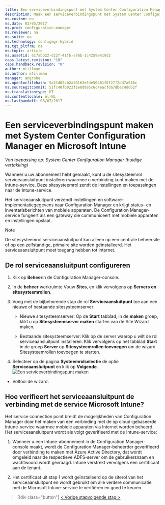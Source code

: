 ```yaml
---
title: Een serviceverbindingspunt met System Center Configuration Manager maken | Microsoft Docs
description: Maak een serviceverbindingspunt met System Center Configuration Manager.
ms.custom: na
ms.date: 03/05/2017
ms.prod: configuration-manager
ms.reviewer: na
ms.suite: na
ms.technology: configmgr-hybrid
ms.tgt_pltfrm: na
ms.topic: article
ms.assetid: 617abb22-d22f-41fb-a76b-1c4259e419d2
caps.latest.revision: "18"
caps.handback.revision: "0"
author: mtillman
ms.author: mtillman
manager: angrobe
ms.openlocfilehash: 9a21d02cb2a50162e5de50481f0f27f2dd7a616c
ms.sourcegitcommit: 51fc48fb023f1e8d995c6c4eacfda7dbec4d0b2f
ms.translationtype: HT
ms.contentlocale: nl-NL
ms.lasthandoff: 08/07/2017
---
```

# <a name="create-a-service-connection-point-with-system-center-configuration-manager-and-microsoft-intune"></a>Een serviceverbindingspunt maken met System Center Configuration Manager en Microsoft Intune

*Van toepassing op: System Center Configuration Manager (huidige vertakking)*

Wanneer u uw abonnement hebt gemaakt, kunt u de sitesysteemrol serviceaansluitpunt installeren waarmee u verbinding kunt maken met de Intune-service. Deze sitesysteemrol zendt de instellingen en toepassingen naar de Intune-service.

 Het serviceaansluitpunt verzendt instellingen en software-implementatiegegevens naar Configuration Manager en krijgt status- en inventarisberichten van mobiele apparaten. De Configuration Manager-service fungeert als een gateway die communiceert met mobiele apparaten en instellingen opslaat.

> [!NOTE]
>  De sitesysteemrol serviceaansluitpunt kan alleen op een centrale beheersite of op een zelfstandige, primaire site worden geïnstalleerd. Het serviceaansluitpunt moet toegang hebben tot internet.


## <a name="configure-the-service-connection-point-role"></a>De rol serviceaansluitpunt configureren

1.  Klik op **Beheer**in de Configuration Manager-console.

2.  In de **beheer** werkruimte Vouw **Sites**, en klik vervolgens op **Servers en sitesysteemrollen**.

3.  Voeg met de bijbehorende stap de rol **Serviceaansluitpunt** toe aan een nieuwe of bestaande sitesysteemserver:

    -   Nieuwe sitesysteemserver: Op de **Start** tabblad, in de **maken** groep, klikt u op **Sitesysteemserver maken** starten van de Site Wizard maken.

    -   Bestaande sitesysteemserver: Klik op de server waarop u wilt de rol serviceaansluitpunt installeren. Klik vervolgens op het tabblad **Start** in de groep **Server** op **Sitesysteemrollen toevoegen** om de wizard Sitesysteemrollen toevoegen te starten.

4.  Selecteer op de pagina **Systeemrolselectie** de optie **Serviceaansluitpunt** en klik op **Volgende**.
![Een serviceverbindingspunt maken](../media/mdm-service-connection-point.png)

* Voltooi de wizard.

## <a name="how-does-the-service-connection-point-authenticate-with-the-microsoft-intune-service"></a>Hoe verifieert het serviceaansluitpunt de verbinding met de service Microsoft Intune?
 Het service connection point breidt de mogelijkheden van Configuration Manager door het maken van een verbinding met de op cloud-gebaseerde Intune-service waarmee mobiele apparaten via Internet worden beheerd. Het serviceaansluitpunt wordt als volgt geverifieerd met de Intune-service:

1.  Wanneer u een Intune-abonnement in de Configuration Manager-console maakt, wordt de Configuration Manager-beheerder geverifieerd door verbinding te maken met Azure Active Directory, dat wordt omgeleid naar de respectieve ADFS-server om de gebruikersnaam en wachtwoord wordt gevraagd. Intune verstrekt vervolgens een certificaat aan de tenant.

2.  Het certificaat uit stap 1 wordt geïnstalleerd op de siterol van het serviceaansluitpunt en wordt gebruikt om alle verdere communicatie met de Microsoft Intune-service te verifiëren en goed te keuren.

> [!div class="button"]
[< Vorige stap](terms-and-conditions.md)[volgende stap >  ](enable-platform-enrollment.md)
